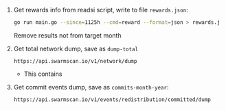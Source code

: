 1. Get rewards info from readsi script, write to file `rewards.json`:
    ```bash
    go run main.go --since=1125h --cmd=reward --format=json > rewards.json
    ```
    Remove results not from target month

1. Get total network dump, save as `dump-total`
    ```
    https://api.swarmscan.io/v1/network/dump
    ```
    * This contains 

1. Get commit events dump, save as `commits-month-year`:
    
    ```
    https://api.swarmscan.io/v1/events/redistribution/committed/dump
    ```
